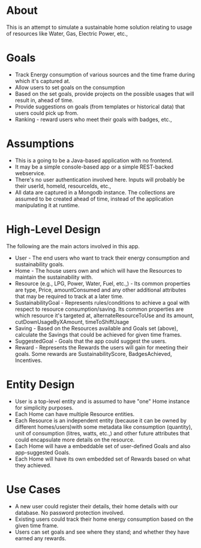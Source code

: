 # About

This is an attempt to simulate a sustainable home solution relating to usage of resources like Water, Gas, Electric Power, etc.,

# Goals

* Track Energy consumption of various sources and the time frame during which it's captured at.
* Allow users to set goals on the consumption
* Based on the set goals, provide projects on the possible usages that will result in, ahead of time.
* Provide suggestions on goals (from templates or historical data) that users could pick up from.
* Ranking - reward users who meet their goals with badges, etc.,

# Assumptions

* This is a going to be a Java-based application with no frontend.
* It may be a simple console-based app or a simple REST-backed webservice.
* There's no user authentication involved here. Inputs will probably be their userId, homeId, resourceIds, etc.,
* All data are captured in a Mongodb instance. The collections are assumed to be created ahead of time, instead of the application manipulating it at runtime.

# High-Level Design

The following are the main actors involved in this app.

* User - The end users who want to track their energy consumption and sustainability goals.
* Home - The house users own and which will have the Resources to maintain the sustainability with. 
* Resource (e.g., LPG, Power, Water, Fuel, etc.,) - Its common properties are type, Price, amountConsumed and any other additional attributes that may be required to track at a later time.
* SustainabilityGoal - Represents rules/conditions to achieve a goal with respect to resource consumption/saving. Its common properties are which resource it's targeted at, alternateResourceToUse and its amount, cutDownUsageByXAmount, timeToShiftUsage
* Saving - Based on the Resources available and Goals set (above), calculate the Savings that could be achieved for given time frames.
* SuggestedGoal - Goals that the app could suggest the users.
* Reward - Represents the Rewards the users will gain for meeting their goals. Some rewards are SustainabilityScore, BadgesAchieved, Incentives.

# Entity Design

* User is a top-level entity and is assumed to have "one" Home instance for simplicity purposes.
* Each Home can have multiple Resource entities.
* Each Resource is an independent entity (because it can be owned by different homes/users)with some metadata like consumption (quantity), unit of consumption (litres, watts, etc.,) and other future attributes that could encapsulate more details on the resource.
* Each Home will have a embeddable set of user-defined Goals and also app-suggested Goals.
* Each Home will have its own embedded set of Rewards based on what they achieved.

# Use Cases

* A new user could register their details, their home details with our database. No password protection involved.
* Existing users could track their home energy consumption based on the given time frame.
* Users can set goals and see where they stand; and whether they have earned any rewards.

